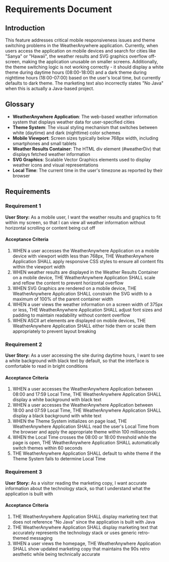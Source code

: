 # Requirements Document

## Introduction

This feature addresses critical mobile responsiveness issues and theme switching problems in the WeatherAnywhere application. Currently, when users access the application on mobile devices and search for cities like "Sanya" or "Hawaii", the weather results and SVG graphics overflow off-screen, making the application unusable on smaller screens. Additionally, the theme switching logic is not working correctly - it should display a white theme during daytime hours (08:00-18:00) and a dark theme during nighttime hours (18:00-07:00) based on the user's local time, but currently defaults to dark theme. The marketing text also incorrectly states "No Java" when this is actually a Java-based project.

## Glossary

- **WeatherAnywhere Application**: The web-based weather information system that displays weather data for user-specified cities
- **Theme System**: The visual styling mechanism that switches between white (daytime) and dark (nighttime) color schemes
- **Mobile Viewport**: Screen sizes typically below 768px width, including smartphones and small tablets
- **Weather Results Container**: The HTML div element (#weatherDiv) that displays fetched weather information
- **SVG Graphics**: Scalable Vector Graphics elements used to display weather icons and visual representations
- **Local Time**: The current time in the user's timezone as reported by their browser

## Requirements

### Requirement 1

**User Story:** As a mobile user, I want the weather results and graphics to fit within my screen, so that I can view all weather information without horizontal scrolling or content being cut off

#### Acceptance Criteria

1. WHEN a user accesses the WeatherAnywhere Application on a mobile device with viewport width less than 768px, THE WeatherAnywhere Application SHALL apply responsive CSS styles to ensure all content fits within the viewport width
2. WHEN weather results are displayed in the Weather Results Container on a mobile device, THE WeatherAnywhere Application SHALL scale and reflow the content to prevent horizontal overflow
3. WHEN SVG Graphics are rendered on a mobile device, THE WeatherAnywhere Application SHALL constrain the SVG width to a maximum of 100% of the parent container width
4. WHEN a user views the weather information on a screen width of 375px or less, THE WeatherAnywhere Application SHALL adjust font sizes and padding to maintain readability without content overflow
5. WHEN ASCII art elements are displayed on mobile devices, THE WeatherAnywhere Application SHALL either hide them or scale them appropriately to prevent layout breaking

### Requirement 2

**User Story:** As a user accessing the site during daytime hours, I want to see a white background with black text by default, so that the interface is comfortable to read in bright conditions

#### Acceptance Criteria

1. WHEN a user accesses the WeatherAnywhere Application between 08:00 and 17:59 Local Time, THE WeatherAnywhere Application SHALL display a white background with black text
2. WHEN a user accesses the WeatherAnywhere Application between 18:00 and 07:59 Local Time, THE WeatherAnywhere Application SHALL display a black background with white text
3. WHEN the Theme System initializes on page load, THE WeatherAnywhere Application SHALL read the user's Local Time from the browser and apply the appropriate theme within 100 milliseconds
4. WHEN the Local Time crosses the 08:00 or 18:00 threshold while the page is open, THE WeatherAnywhere Application SHALL automatically switch themes within 60 seconds
5. THE WeatherAnywhere Application SHALL default to white theme if the Theme System fails to determine Local Time

### Requirement 3

**User Story:** As a visitor reading the marketing copy, I want accurate information about the technology stack, so that I understand what the application is built with

#### Acceptance Criteria

1. THE WeatherAnywhere Application SHALL display marketing text that does not reference "No Java" since the application is built with Java
2. THE WeatherAnywhere Application SHALL display marketing text that accurately represents the technology stack or uses generic retro-themed messaging
3. WHEN a user views the homepage, THE WeatherAnywhere Application SHALL show updated marketing copy that maintains the 90s retro aesthetic while being technically accurate

